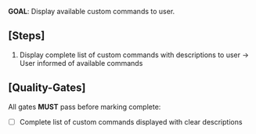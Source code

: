 **GOAL**: Display available custom commands to user.

## [Steps]
1. Display complete list of custom commands with descriptions to user → User informed of available commands

## [Quality-Gates]
All gates **MUST** pass before marking complete:
- [ ] Complete list of custom commands displayed with clear descriptions
